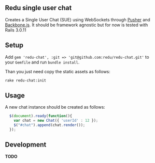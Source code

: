 ## Redu single user chat

Creates a Single User Chat (SUE) using WebSockets through
[Pusher](http://www.pusher.com) and
[Backbone.js](http://documentcloud.github.com/backbone/). It should be framework
agnostic but for now is tested with Rails 3.0.11


## Setup

Add ``gem 'redu-chat', :git => 'git@github.com:redu/redu-chat.git'``
to your ``Gemfile`` and run ``bundle install``.

Than you just need copy the static assets as follows:

```bash
rake redu-chat:init
```

## Usage

A new chat instance should be created as follows:

```javascript
  $(document).ready(function(){
    var chat = new Chat({ 'userId' : 12 });
    $("#chat").append(chat.render());
  });
```

## Development

**TODO**
